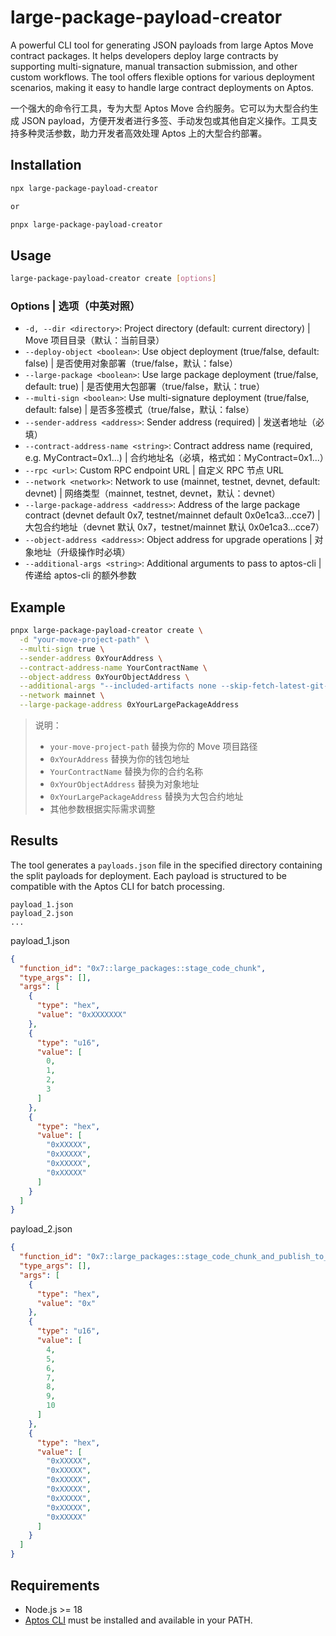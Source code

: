# large-package-payload-creator

A powerful CLI tool for generating JSON payloads from large Aptos Move contract packages. It helps developers deploy large contracts by supporting multi-signature, manual transaction submission, and other custom workflows. The tool offers flexible options for various deployment scenarios, making it easy to handle large contract deployments on Aptos.

一个强大的命令行工具，专为大型 Aptos Move 合约服务。它可以为大型合约生成 JSON payload，方便开发者进行多签、手动发包或其他自定义操作。工具支持多种灵活参数，助力开发者高效处理 Aptos 上的大型合约部署。

## Installation

```bash
npx large-package-payload-creator

or

pnpx large-package-payload-creator
```

## Usage

```bash
large-package-payload-creator create [options]
```

### Options | 选项（中英对照）

- `-d, --dir <directory>`: Project directory (default: current directory) | Move 项目目录（默认：当前目录）
- `--deploy-object <boolean>`: Use object deployment (true/false, default: false) | 是否使用对象部署（true/false，默认：false）
- `--large-package <boolean>`: Use large package deployment (true/false, default: true) | 是否使用大包部署（true/false，默认：true）
- `--multi-sign <boolean>`: Use multi-signature deployment (true/false, default: false) | 是否多签模式（true/false，默认：false）
- `--sender-address <address>`: Sender address (required) | 发送者地址（必填）
- `--contract-address-name <string>`: Contract address name (required, e.g. MyContract=0x1...) | 合约地址名（必填，格式如：MyContract=0x1...）
- `--rpc <url>`: Custom RPC endpoint URL | 自定义 RPC 节点 URL
- `--network <network>`: Network to use (mainnet, testnet, devnet, default: devnet) | 网络类型（mainnet, testnet, devnet，默认：devnet）
- `--large-package-address <address>`: Address of the large package contract (devnet default 0x7, testnet/mainnet default 0x0e1ca3...cce7) | 大包合约地址（devnet 默认 0x7，testnet/mainnet 默认 0x0e1ca3...cce7）
- `--object-address <address>`: Object address for upgrade operations | 对象地址（升级操作时必填）
- `--additional-args <string>`: Additional arguments to pass to aptos-cli | 传递给 aptos-cli 的额外参数

## Example

```bash
pnpx large-package-payload-creator create \
  -d "your-move-project-path" \
  --multi-sign true \
  --sender-address 0xYourAddress \
  --contract-address-name YourContractName \
  --object-address 0xYourObjectAddress \
  --additional-args "--included-artifacts none --skip-fetch-latest-git-deps" \
  --network mainnet \
  --large-package-address 0xYourLargePackageAddress
```

> 说明：
> - `your-move-project-path` 替换为你的 Move 项目路径
> - `0xYourAddress` 替换为你的钱包地址
> - `YourContractName` 替换为你的合约名称
> - `0xYourObjectAddress` 替换为对象地址
> - `0xYourLargePackageAddress` 替换为大包合约地址
> - 其他参数根据实际需求调整

## Results

The tool generates a `payloads.json` file in the specified directory containing the split payloads for deployment. Each payload is structured to be compatible with the Aptos CLI for batch processing.

```
payload_1.json
payload_2.json
...
```

payload_1.json
```json
{
  "function_id": "0x7::large_packages::stage_code_chunk",
  "type_args": [],
  "args": [
    {
      "type": "hex",
      "value": "0xXXXXXXX"
    },
    {
      "type": "u16",
      "value": [
        0,
        1,
        2,
        3
      ]
    },
    {
      "type": "hex",
      "value": [
        "0xXXXXX",
        "0xXXXXX",
        "0xXXXXX",
        "0xXXXXX"
      ]
    }
  ]
}
```

payload_2.json
```json
{
  "function_id": "0x7::large_packages::stage_code_chunk_and_publish_to_object",
  "type_args": [],
  "args": [
    {
      "type": "hex",
      "value": "0x"
    },
    {
      "type": "u16",
      "value": [
        4,
        5,
        6,
        7,
        8,
        9,
        10
      ]
    },
    {
      "type": "hex",
      "value": [
        "0xXXXXX",
        "0xXXXXX",
        "0xXXXXX",
        "0xXXXXX",
        "0xXXXXX",
        "0xXXXXX",
        "0xXXXXX"
      ]
    }
  ]
}
```
## Requirements

- Node.js >= 18
- [Aptos CLI](https://aptos.dev/en/build/cli) must be installed and available in your PATH.
